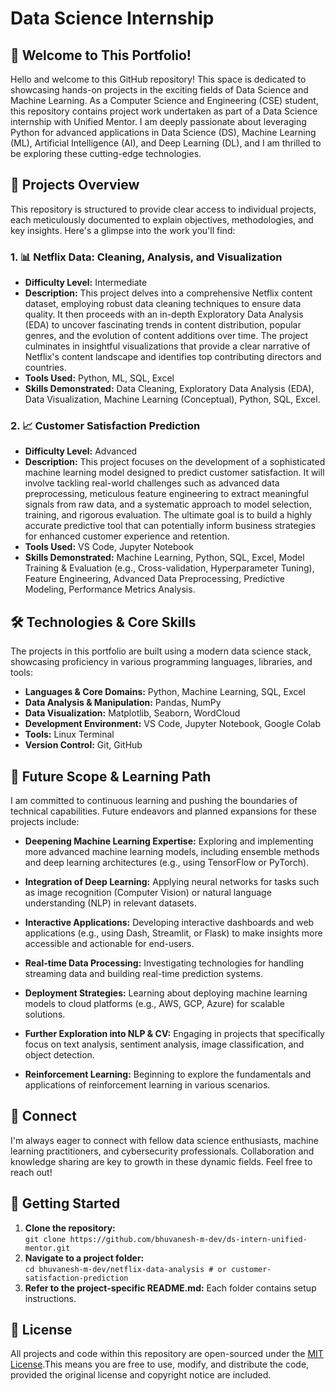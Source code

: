 # Data Science Internship 

## 🌟 Welcome to This Portfolio!

Hello and welcome to this GitHub repository! This space is dedicated to showcasing hands-on projects in the exciting fields of Data Science and Machine Learning. As a Computer Science and Engineering (CSE) student, this repository contains project work undertaken as part of a Data Science internship with Unified Mentor. I am deeply passionate about leveraging Python for advanced applications in Data Science (DS), Machine Learning (ML), Artificial Intelligence (AI), and Deep Learning (DL), and I am thrilled to be exploring these cutting-edge technologies.



## 📁 Projects Overview

This repository is structured to provide clear access to individual projects, each meticulously documented to explain objectives, methodologies, and key insights. Here's a glimpse into the work you'll find:

### 1. 📊 Netflix Data: Cleaning, Analysis, and Visualization

- **Difficulty Level:** Intermediate  
- **Description:** This project delves into a comprehensive Netflix content dataset, employing robust data cleaning techniques to ensure data quality. It then proceeds with an in-depth Exploratory Data Analysis (EDA) to uncover fascinating trends in content distribution, popular genres, and the evolution of content additions over time. The project culminates in insightful visualizations that provide a clear narrative of Netflix's content landscape and identifies top contributing directors and countries. 
- **Tools Used:** Python, ML, SQL, Excel  
- **Skills Demonstrated:** Data Cleaning, Exploratory Data Analysis (EDA), Data Visualization, Machine Learning (Conceptual), Python, SQL, Excel.

### 2. 📈 Customer Satisfaction Prediction

- **Difficulty Level:** Advanced  
- **Description:** This project focuses on the development of a sophisticated machine learning model designed to predict customer satisfaction. It will involve tackling real-world challenges such as advanced data preprocessing, meticulous feature engineering to extract meaningful signals from raw data, and a systematic approach to model selection, training, and rigorous evaluation. The ultimate goal is to build a highly accurate predictive tool that can potentially inform business strategies for enhanced customer experience and retention. 
- **Tools Used:** VS Code, Jupyter Notebook  
- **Skills Demonstrated:** Machine Learning, Python, SQL, Excel, Model Training & Evaluation (e.g., Cross-validation, Hyperparameter Tuning), Feature Engineering, Advanced Data Preprocessing, Predictive Modeling, Performance Metrics Analysis. 

## 🛠️ Technologies & Core Skills

The projects in this portfolio are built using a modern data science stack, showcasing proficiency in various programming languages, libraries, and tools:

- **Languages & Core Domains:** Python, Machine Learning, SQL, Excel  
- **Data Analysis & Manipulation:** Pandas, NumPy  
- **Data Visualization:** Matplotlib, Seaborn, WordCloud  
- **Development Environment:** VS Code, Jupyter Notebook, Google Colab  
- **Tools:** Linux Terminal  
- **Version Control:** Git, GitHub  

## 🚀 Future Scope & Learning Path

I am committed to continuous learning and pushing the boundaries of technical capabilities. Future endeavors and planned expansions for these projects include:

- **Deepening Machine Learning Expertise:** Exploring and implementing more advanced machine learning models, including ensemble methods and deep learning architectures (e.g., using TensorFlow or PyTorch).

- **Integration of Deep Learning:** Applying neural networks for tasks such as image recognition (Computer Vision) or natural language understanding (NLP) in relevant datasets.

- **Interactive Applications:** Developing interactive dashboards and web applications (e.g., using Dash, Streamlit, or Flask) to make insights more accessible and actionable for end-users.

- **Real-time Data Processing:** Investigating technologies for handling streaming data and building real-time prediction systems.

- **Deployment Strategies:** Learning about deploying machine learning models to cloud platforms (e.g., AWS, GCP, Azure) for scalable solutions.

- **Further Exploration into NLP & CV:** Engaging in projects that specifically focus on text analysis, sentiment analysis, image classification, and object detection.

- **Reinforcement Learning:** Beginning to explore the fundamentals and applications of reinforcement learning in various scenarios. 

## 🤝 Connect

I'm always eager to connect with fellow data science enthusiasts, machine learning practitioners, and cybersecurity professionals. Collaboration and knowledge sharing are key to growth in these dynamic fields. Feel free to reach out!

## 🚀 Getting Started

1. **Clone the repository:**  
   `git clone https://github.com/bhuvanesh-m-dev/ds-intern-unified-mentor.git`
2. **Navigate to a project folder:**  
   `cd bhuvanesh-m-dev/netflix-data-analysis # or customer-satisfaction-prediction`
3. **Refer to the project-specific README.md:** Each folder contains setup instructions.

## 📰 License

All projects and code within this repository are open-sourced under the [MIT License](https://opensource.org/licenses/MIT).This means you are free to use, modify, and distribute the code, provided the original license and copyright notice are included.
